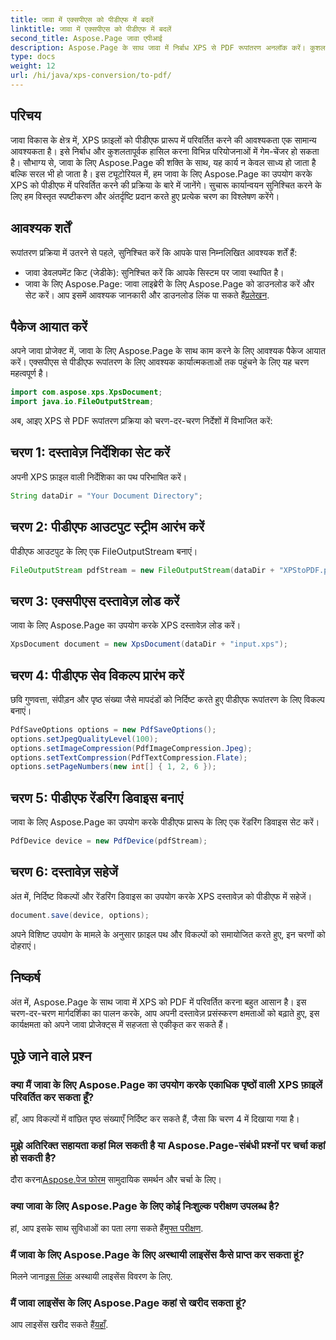```yaml
---
title: जावा में एक्सपीएस को पीडीएफ में बदलें
linktitle: जावा में एक्सपीएस को पीडीएफ में बदलें
second_title: Aspose.Page जावा एपीआई
description: Aspose.Page के साथ जावा में निर्बाध XPS से PDF रूपांतरण अनलॉक करें। कुशल और सटीक दस्तावेज़ प्रसंस्करण के लिए हमारी चरण-दर-चरण मार्गदर्शिका का पालन करें।
type: docs
weight: 12
url: /hi/java/xps-conversion/to-pdf/
---
```

## परिचय
जावा विकास के क्षेत्र में, XPS फ़ाइलों को पीडीएफ प्रारूप में परिवर्तित करने की आवश्यकता एक सामान्य आवश्यकता है। इसे निर्बाध और कुशलतापूर्वक हासिल करना विभिन्न परियोजनाओं में गेम-चेंजर हो सकता है। सौभाग्य से, जावा के लिए Aspose.Page की शक्ति के साथ, यह कार्य न केवल साध्य हो जाता है बल्कि सरल भी हो जाता है।
इस ट्यूटोरियल में, हम जावा के लिए Aspose.Page का उपयोग करके XPS को पीडीएफ में परिवर्तित करने की प्रक्रिया के बारे में जानेंगे। सुचारू कार्यान्वयन सुनिश्चित करने के लिए हम विस्तृत स्पष्टीकरण और अंतर्दृष्टि प्रदान करते हुए प्रत्येक चरण का विश्लेषण करेंगे।
## आवश्यक शर्तें
रूपांतरण प्रक्रिया में उतरने से पहले, सुनिश्चित करें कि आपके पास निम्नलिखित आवश्यक शर्तें हैं:
- जावा डेवलपमेंट किट (जेडीके): सुनिश्चित करें कि आपके सिस्टम पर जावा स्थापित है।
-  जावा के लिए Aspose.Page: जावा लाइब्रेरी के लिए Aspose.Page को डाउनलोड करें और सेट करें। आप इसमें आवश्यक जानकारी और डाउनलोड लिंक पा सकते हैं[प्रलेखन](https://reference.aspose.com/page/java/).
## पैकेज आयात करें
अपने जावा प्रोजेक्ट में, जावा के लिए Aspose.Page के साथ काम करने के लिए आवश्यक पैकेज आयात करें। एक्सपीएस से पीडीएफ रूपांतरण के लिए आवश्यक कार्यात्मकताओं तक पहुंचने के लिए यह चरण महत्वपूर्ण है।
```java
import com.aspose.xps.XpsDocument;
import java.io.FileOutputStream;
```
अब, आइए XPS से PDF रूपांतरण प्रक्रिया को चरण-दर-चरण निर्देशों में विभाजित करें:
## चरण 1: दस्तावेज़ निर्देशिका सेट करें
अपनी XPS फ़ाइल वाली निर्देशिका का पथ परिभाषित करें।
```java
String dataDir = "Your Document Directory";
```
## चरण 2: पीडीएफ आउटपुट स्ट्रीम आरंभ करें
पीडीएफ आउटपुट के लिए एक FileOutputStream बनाएं।
```java
FileOutputStream pdfStream = new FileOutputStream(dataDir + "XPStoPDF.pdf");
```
## चरण 3: एक्सपीएस दस्तावेज़ लोड करें
जावा के लिए Aspose.Page का उपयोग करके XPS दस्तावेज़ लोड करें।
```java
XpsDocument document = new XpsDocument(dataDir + "input.xps");
```
## चरण 4: पीडीएफ सेव विकल्प प्रारंभ करें
छवि गुणवत्ता, संपीड़न और पृष्ठ संख्या जैसे मापदंडों को निर्दिष्ट करते हुए पीडीएफ रूपांतरण के लिए विकल्प बनाएं।
```java
PdfSaveOptions options = new PdfSaveOptions();
options.setJpegQualityLevel(100);
options.setImageCompression(PdfImageCompression.Jpeg);
options.setTextCompression(PdfTextCompression.Flate);
options.setPageNumbers(new int[] { 1, 2, 6 });
```
## चरण 5: पीडीएफ रेंडरिंग डिवाइस बनाएं
जावा के लिए Aspose.Page का उपयोग करके पीडीएफ प्रारूप के लिए एक रेंडरिंग डिवाइस सेट करें।
```java
PdfDevice device = new PdfDevice(pdfStream);
```
## चरण 6: दस्तावेज़ सहेजें
अंत में, निर्दिष्ट विकल्पों और रेंडरिंग डिवाइस का उपयोग करके XPS दस्तावेज़ को पीडीएफ में सहेजें।
```java
document.save(device, options);
```
अपने विशिष्ट उपयोग के मामले के अनुसार फ़ाइल पथ और विकल्पों को समायोजित करते हुए, इन चरणों को दोहराएं।
## निष्कर्ष
अंत में, Aspose.Page के साथ जावा में XPS को PDF में परिवर्तित करना बहुत आसान है। इस चरण-दर-चरण मार्गदर्शिका का पालन करके, आप अपनी दस्तावेज़ प्रसंस्करण क्षमताओं को बढ़ाते हुए, इस कार्यक्षमता को अपने जावा प्रोजेक्ट्स में सहजता से एकीकृत कर सकते हैं।

## पूछे जाने वाले प्रश्न
### क्या मैं जावा के लिए Aspose.Page का उपयोग करके एकाधिक पृष्ठों वाली XPS फ़ाइलें परिवर्तित कर सकता हूँ?
हाँ, आप विकल्पों में वांछित पृष्ठ संख्याएँ निर्दिष्ट कर सकते हैं, जैसा कि चरण 4 में दिखाया गया है।
### मुझे अतिरिक्त सहायता कहां मिल सकती है या Aspose.Page-संबंधी प्रश्नों पर चर्चा कहां हो सकती है?
 दौरा करना[Aspose.पेज फोरम](https://forum.aspose.com/c/page/39) सामुदायिक समर्थन और चर्चा के लिए।
### क्या जावा के लिए Aspose.Page के लिए कोई निःशुल्क परीक्षण उपलब्ध है?
 हां, आप इसके साथ सुविधाओं का पता लगा सकते हैं[मुफ्त परीक्षण](https://releases.aspose.com/).
### मैं जावा के लिए Aspose.Page के लिए अस्थायी लाइसेंस कैसे प्राप्त कर सकता हूं?
 मिलने जाना[इस लिंक](https://purchase.aspose.com/temporary-license/) अस्थायी लाइसेंस विवरण के लिए.
### मैं जावा लाइसेंस के लिए Aspose.Page कहां से खरीद सकता हूं?
 आप लाइसेंस खरीद सकते हैं[यहाँ](https://purchase.aspose.com/buy).